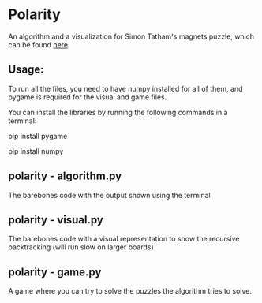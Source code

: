 # Polarity

An algorithm and a visualization for Simon Tatham's magnets puzzle, which can be found [here]([url](https://www.chiark.greenend.org.uk/~sgtatham/puzzles/js/magnets.html)). 

## Usage:
To run all the files, you need to have numpy installed for all of them, and pygame is required for the visual and game files.

You can install the libraries by running the following commands in a terminal:

pip install pygame

pip install numpy

## polarity - algorithm.py

The barebones code with the output shown using the terminal

## polarity - visual.py

The barebones code with a visual representation to show the recursive backtracking (will run slow on larger boards)

## polarity - game.py

A game where you can try to solve the puzzles the algorithm tries to solve.
